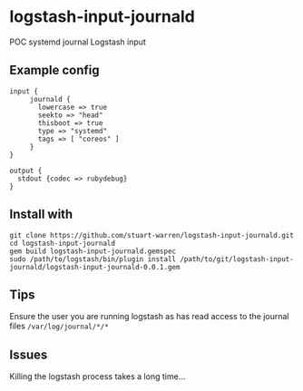 logstash-input-journald
=======================

POC systemd journal Logstash input

Example config
--------------
```
input {
     journald {
       lowercase => true
       seekto => "head"
       thisboot => true
       type => "systemd"
       tags => [ "coreos" ]
     }
}

output {
  stdout {codec => rubydebug}
}
```

Install with
------------
```
git clone https://github.com/stuart-warren/logstash-input-journald.git
cd logstash-input-journald
gem build logstash-input-journald.gemspec
sudo /path/to/logstash/bin/plugin install /path/to/git/logstash-input-journald/logstash-input-journald-0.0.1.gem
```

Tips
----

Ensure the user you are running logstash as has read access to the journal files ``/var/log/journal/*/*``

Issues
------

Killing the logstash process takes a long time...

